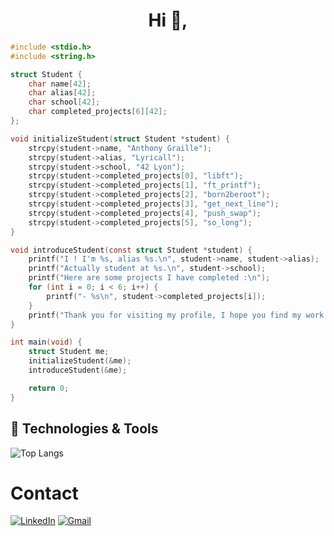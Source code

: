 <h1 align="center">Hi 👋,</h1>

```c
#include <stdio.h>
#include <string.h>

struct Student {
    char name[42];
    char alias[42];
    char school[42];
    char completed_projects[6][42];
};

void initializeStudent(struct Student *student) {
    strcpy(student->name, "Anthony Graille");
    strcpy(student->alias, "Lyricall");
    strcpy(student->school, "42 Lyon");
    strcpy(student->completed_projects[0], "libft");
    strcpy(student->completed_projects[1], "ft_printf");
    strcpy(student->completed_projects[2], "born2beroot");
    strcpy(student->completed_projects[3], "get_next_line");
    strcpy(student->completed_projects[4], "push_swap");
    strcpy(student->completed_projects[5], "so_long");
}

void introduceStudent(const struct Student *student) {
    printf("I ! I'm %s, alias %s.\n", student->name, student->alias);
    printf("Actually student at %s.\n", student->school);
    printf("Here are some projects I have completed :\n");
    for (int i = 0; i < 6; i++) {
        printf("- %s\n", student->completed_projects[i]);
    }
    printf("Thank you for visiting my profile, I hope you find my work interesting !");
}

int main(void) {
    struct Student me;
    initializeStudent(&me);
    introduceStudent(&me);

    return 0;
}
```
## 🔧 Technologies & Tools

<div align="left">

![Top Langs](https://github-readme-stats.vercel.app/api/top-langs/?username=agraille&layout=compact)

# Contact

[![LinkedIn](https://img.shields.io/badge/LinkedIn-0077B5?style=flat&logo=linkedin&logoColor=white)](https://www.linkedin.com/in/anthony-graille-594385329/)
[![Gmail](https://img.shields.io/badge/Gmail-D14836?style=flat&logo=gmail&logoColor=white)](mailto:lachariotte30@gmail.com)



